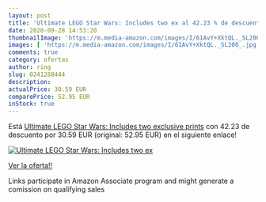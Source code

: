 ```yaml
---
layout: post
title: 'Ultimate LEGO Star Wars: Includes two ex al 42.23 % de descuento'
date: 2020-09-28 14:53:20
thumbnailImage: 'https://m.media-amazon.com/images/I/61AvY+XktQL._SL200_.jpg'
images: [ 'https://m.media-amazon.com/images/I/61AvY+XktQL._SL200_.jpg' ]
comments: true
category: ofertas
author: ring
slug: 0241288444
description:
actualPrice: 30.59 EUR
comparePrice: 52.95 EUR
inStock: true
---
```


Está [Ultimate LEGO Star Wars: Includes two exclusive prints](https://www.amazon.it/dp/0241288444/?tag=tolees00-21) con 42.23 de descuento por 30.59 EUR (original: 52.95 EUR) en el siguiente enlace!

[![Ultimate LEGO Star Wars: Includes two ex](https://m.media-amazon.com/images/I/61AvY+XktQL._SL200_.jpg)](https://www.amazon.it/dp/0241288444/?tag=tolees00-21)

[Ver la oferta!!](https://www.amazon.it/dp/0241288444/?tag=tolees00-21)

Links participate in Amazon Associate program and might generate a comission on qualifying sales


